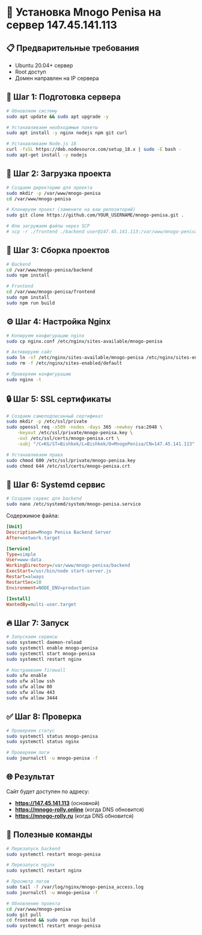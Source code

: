 # 🚀 Установка Mnogo Penisa на сервер 147.45.141.113

## 📋 Предварительные требования

- Ubuntu 20.04+ сервер
- Root доступ
- Домен направлен на IP сервера

## 🔧 Шаг 1: Подготовка сервера

```bash
# Обновляем систему
sudo apt update && sudo apt upgrade -y

# Устанавливаем необходимые пакеты
sudo apt install -y nginx nodejs npm git curl

# Устанавливаем Node.js 18
curl -fsSL https://deb.nodesource.com/setup_18.x | sudo -E bash -
sudo apt-get install -y nodejs
```

## 📁 Шаг 2: Загрузка проекта

```bash
# Создаем директорию для проекта
sudo mkdir -p /var/www/mnogo-penisa
cd /var/www/mnogo-penisa

# Клонируем проект (замените на ваш репозиторий)
sudo git clone https://github.com/YOUR_USERNAME/mnogo-penisa.git .

# Или загружаем файлы через SCP
# scp -r ./frontend ./backend user@147.45.141.113:/var/www/mnogo-penisa/
```

## 🔨 Шаг 3: Сборка проектов

```bash
# Backend
cd /var/www/mnogo-penisa/backend
sudo npm install

# Frontend
cd /var/www/mnogo-penisa/frontend
sudo npm install
sudo npm run build
```

## ⚙️ Шаг 4: Настройка Nginx

```bash
# Копируем конфигурацию nginx
sudo cp nginx.conf /etc/nginx/sites-available/mnogo-penisa

# Активируем сайт
sudo ln -sf /etc/nginx/sites-available/mnogo-penisa /etc/nginx/sites-enabled/
sudo rm -f /etc/nginx/sites-enabled/default

# Проверяем конфигурацию
sudo nginx -t
```

## 🔒 Шаг 5: SSL сертификаты

```bash
# Создаем самоподписанный сертификат
sudo mkdir -p /etc/ssl/private
sudo openssl req -x509 -nodes -days 365 -newkey rsa:2048 \
    -keyout /etc/ssl/private/mnogo-penisa.key \
    -out /etc/ssl/certs/mnogo-penisa.crt \
    -subj "/C=KG/ST=Bishkek/L=Bishkek/O=MnogoPenisa/CN=147.45.141.113"

# Устанавливаем права
sudo chmod 600 /etc/ssl/private/mnogo-penisa.key
sudo chmod 644 /etc/ssl/certs/mnogo-penisa.crt
```

## 🚀 Шаг 6: Systemd сервис

```bash
# Создаем сервис для backend
sudo nano /etc/systemd/system/mnogo-penisa.service
```

Содержимое файла:
```ini
[Unit]
Description=Mnogo Penisa Backend Server
After=network.target

[Service]
Type=simple
User=www-data
WorkingDirectory=/var/www/mnogo-penisa/backend
ExecStart=/usr/bin/node start-server.js
Restart=always
RestartSec=10
Environment=NODE_ENV=production

[Install]
WantedBy=multi-user.target
```

## 🔥 Шаг 7: Запуск

```bash
# Запускаем сервисы
sudo systemctl daemon-reload
sudo systemctl enable mnogo-penisa
sudo systemctl start mnogo-penisa
sudo systemctl restart nginx

# Настраиваем firewall
sudo ufw enable
sudo ufw allow ssh
sudo ufw allow 80
sudo ufw allow 443
sudo ufw allow 3444
```

## ✅ Шаг 8: Проверка

```bash
# Проверяем статус
sudo systemctl status mnogo-penisa
sudo systemctl status nginx

# Проверяем логи
sudo journalctl -u mnogo-penisa -f
```

## 🌐 Результат

Сайт будет доступен по адресу:
- **https://147.45.141.113** (основной)
- **https://mnogo-rolly.online** (когда DNS обновится)
- **https://mnogo-rolly.ru** (когда DNS обновится)

## 🔧 Полезные команды

```bash
# Перезапуск backend
sudo systemctl restart mnogo-penisa

# Перезапуск nginx
sudo systemctl restart nginx

# Просмотр логов
sudo tail -f /var/log/nginx/mnogo-penisa_access.log
sudo journalctl -u mnogo-penisa -f

# Обновление проекта
cd /var/www/mnogo-penisa
sudo git pull
cd frontend && sudo npm run build
sudo systemctl restart mnogo-penisa
```
